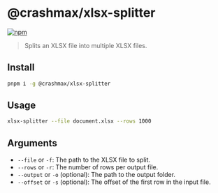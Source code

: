 # @crashmax/xlsx-splitter

<a href="https://www.npmjs.com/package/xlsx-splitter">
  <img alt="npm" src="https://img.shields.io/npm/v/@crashmax/xlsx-splitter?color=orange">
</a>

> Splits an XLSX file into multiple XLSX files.

## Install
```bash
pnpm i -g @crashmax/xlsx-splitter
```

## Usage
```bash
xlsx-splitter --file document.xlsx --rows 1000
```

## Arguments

- `--file` or `-f`: The path to the XLSX file to split.
- `--rows` or `-r`: The number of rows per output file.
- `--output` or `-o` (optional): The path to the output folder.
- `--offset` or `-s` (optional): The offset of the first row in the input file.
